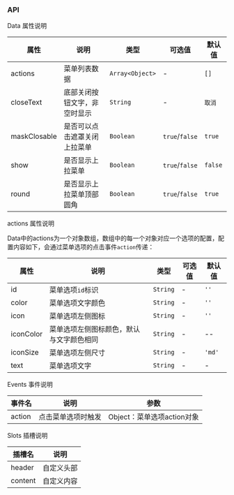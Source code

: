 ### API

<div class="card">

Data 属性说明

| 属性 | 说明 | 类型 | 可选值 | 默认值 |
| --- | --- | --- | --- | --- |
| actions | 菜单列表数据 | `Array<Object>` | - | `[]` |
| closeText | 底部关闭按钮文字，非空时显示 | `String` | - | `取消` |
| maskClosable | 是否可以点击遮罩关闭上拉菜单 | `Boolean` | `true`/`false` | `true` |
| show | 是否显示上拉菜单 | `Boolean` | `true`/`false` | `false` |
| round | 是否显示上拉菜单顶部圆角 | `Boolean` | `true`/`false` | `true` |

</div>

<div class="card">

actions 属性说明

Data中的actions为一个对象数组，数组中的每一个对象对应一个选项的配置，配置内容如下，会通过菜单选项的点击事件`action`传递：

| 属性 | 说明 | 类型 | 可选值 | 默认值 |
| --- | --- | --- | --- | --- |
| id | 菜单选项`id`标识 | `String` | - | `''` |
| color | 菜单选项文字颜色 | `String` | - | `''` |
| icon | 菜单选项左侧图标 | `String` | - | `''` |
| iconColor | 菜单选项左侧图标颜色，默认与文字颜色相同 | `String` | - | -- |
| iconSize | 菜单选项左侧尺寸 | `String` | - | `'md'` |
| text | 菜单选项文字 | `String` | - | - |

</div>

<div class="card">

Events 事件说明

| 事件名 | 说明 | 参数 |
| --- | --- | --- |
| action | 点击菜单选项时触发 | Object：菜单选项action对象 |

</div>

<div class="card">

Slots 插槽说明

| 插槽名 | 说明 |
|-----------|-----------|
| header | 自定义头部 |
| content | 自定义内容 |

</div>

